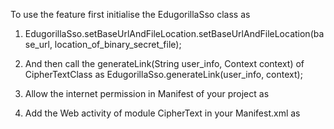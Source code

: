 To use the feature first initialise the EdugorillaSso class as
            
1. EdugorillaSso.setBaseUrlAndFileLocation.setBaseUrlAndFileLocation(base_url, location_of_binary_secret_file);
        
2. And then call the generateLink(String user_info, Context context) of CipherTextClass as
        EdugorillaSso.generateLink(user_info, context);
        
3. Allow the internet permission in Manifest of your project as
        <uses-permission android:name="android.permission.INTERNET"/>
        
4. Add the Web activity of module CipherText in your Manifest.xml as
        <activity android:name="com.edugorilla.ssologin.WebView"/>
